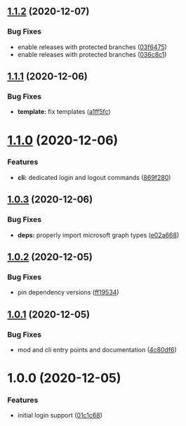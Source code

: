 ## [1.1.2](https://github.com/kleiderer/microsoft_graph_cli/compare/v1.1.1...v1.1.2) (2020-12-07)


### Bug Fixes

* enable releases with protected branches ([03f6475](https://github.com/kleiderer/microsoft_graph_cli/commit/03f6475b3fc4bc0278a31856ff3ede0b56ff68d8))
* enable releases with protected branches ([036c8c1](https://github.com/kleiderer/microsoft_graph_cli/commit/036c8c128404f121559d8ac844b58bc9cfbbc2e9))

## [1.1.1](https://github.com/kleiderer/microsoft_graph_cli/compare/v1.1.0...v1.1.1) (2020-12-06)


### Bug Fixes

* **template:** fix templates ([a1ff5fc](https://github.com/kleiderer/microsoft_graph_cli/commit/a1ff5fc1807a272985dce5e5db1516d6e092ab47))

# [1.1.0](https://github.com/kleiderer/microsoft_graph_cli/compare/v1.0.3...v1.1.0) (2020-12-06)


### Features

* **cli:** dedicated login and logout commands ([869f280](https://github.com/kleiderer/microsoft_graph_cli/commit/869f280ddb2efe2af151a7a8705cce4c7175318b))

## [1.0.3](https://github.com/kleiderer/microsoft_graph_cli/compare/v1.0.2...v1.0.3) (2020-12-06)


### Bug Fixes

* **deps:** properly import microsoft graph types ([e02a668](https://github.com/kleiderer/microsoft_graph_cli/commit/e02a6689ae09bc1b67aff6f32ce375eb773a8ba4))

## [1.0.2](https://github.com/kleiderer/microsoft_graph_cli/compare/v1.0.1...v1.0.2) (2020-12-05)


### Bug Fixes

* pin dependency versions ([ff19534](https://github.com/kleiderer/microsoft_graph_cli/commit/ff19534949baa11be82ba6792e7b6e8e29545c09))

## [1.0.1](https://github.com/kleiderer/microsoft_graph_cli/compare/v1.0.0...v1.0.1) (2020-12-05)


### Bug Fixes

* mod and cli entry points and documentation ([4c80df6](https://github.com/kleiderer/microsoft_graph_cli/commit/4c80df6dcff1d45ce2637999d76a817cb2585165))

# 1.0.0 (2020-12-05)


### Features

* initial login support ([01c1c68](https://github.com/kleiderer/microsoft_graph_cli/commit/01c1c68a84c172dacc65e5576f46c64c52d57648))
